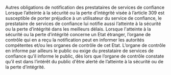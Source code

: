 Autres obligations de notification des prestataires de services de confiance
Lorsque l’atteinte à la sécurité ou la perte d’intégrité visée à l’article 309 est susceptible de porter préjudice à un utilisateur du service de confiance, le prestataire de services de confiance lui notifie aussi l’atteinte à la sécurité ou la perte d’intégrité dans les meilleurs délais.
Lorsque l'atteinte à la sécurité ou la perte d’intégrité concerne un Etat étranger, l’organe de contrôle qui en a reçu la notification peut en informer les autorités compétentes et/ou les organes de contrôle de cet Etat. L’organe de contrôle en informe par ailleurs le public ou exige du prestataire de services de confiance qu’il informe le public, dès lors que l’organe de contrôle constate qu’il est dans l’intérêt du public d'être alerté de l’atteinte à la sécurité ou de la perte d’intégrité.